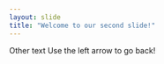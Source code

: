 ```yaml
---
layout: slide
title: "Welcome to our second slide!"
---
```

Other text
Use the left arrow to go back!
